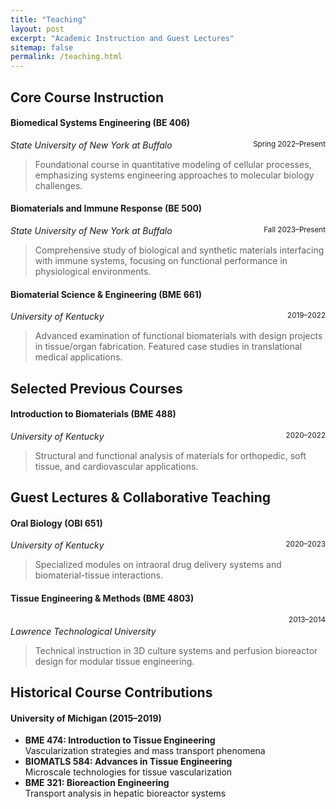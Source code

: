 ```yaml
---
title: "Teaching"
layout: post
excerpt: "Academic Instruction and Guest Lectures"
sitemap: false
permalink: /teaching.html
---
```


## Core Course Instruction

#### **Biomedical Systems Engineering (BE 406)**  
*State University of New York at Buffalo* <small class="text-muted" style="float: right;">Spring 2022–Present</small>
> Foundational course in quantitative modeling of cellular processes, emphasizing systems engineering approaches to molecular biology challenges.

#### **Biomaterials and Immune Response (BE 500)**
*State University of New York at Buffalo*  <small class="text-muted" style="float: right;">Fall 2023–Present</small>  
> Comprehensive study of biological and synthetic materials interfacing with immune systems, focusing on functional performance in physiological environments.

#### **Biomaterial Science & Engineering (BME 661)**  
*University of Kentucky*  <small class="text-muted" style="float: right;">2019–2022</small>  
> Advanced examination of functional biomaterials with design projects in tissue/organ fabrication. Featured case studies in translational medical applications.

## Selected Previous Courses
#### **Introduction to Biomaterials (BME 488)**  
*University of Kentucky*  <small class="text-muted" style="float: right;">2020–2022</small>
> Structural and functional analysis of materials for orthopedic, soft tissue, and cardiovascular applications.

## Guest Lectures & Collaborative Teaching
#### **Oral Biology (OBI 651)**  
*University of Kentucky*  <small class="text-muted" style="float: right;">2020–2023</small>  
> Specialized modules on intraoral drug delivery systems and biomaterial-tissue interactions.

#### **Tissue Engineering & Methods (BME 4803)**  
<small class="text-muted" style="float: right;">2013–2014</small>  
*Lawrence Technological University*  
> Technical instruction in 3D culture systems and perfusion bioreactor design for modular tissue engineering.

## Historical Course Contributions
#### **University of Michigan** (2015–2019)
- **BME 474: Introduction to Tissue Engineering**  
  Vascularization strategies and mass transport phenomena
- **BIOMATLS 584: Advances in Tissue Engineering**  
  Microscale technologies for tissue vascularization
- **BME 321: Bioreaction Engineering**  
  Transport analysis in hepatic bioreactor systems